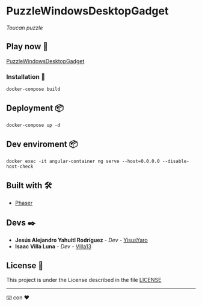 # PuzzleWindowsDesktopGadget

_Toucan puzzle_


## Play now 🚀

[PuzzleWindowsDesktopGadget](https://p05.jesusyaro.repl.co/)


### Installation 🔧

```
docker-compose build
```

## Deployment 📦

```
docker-compose up -d
```

## Dev enviroment 📦

```
docker exec -it angular-container ng serve --host=0.0.0.0 --disable-host-check
```

## Built with 🛠️

* [Phaser](https://phaser.io/) 


## Devs ✒️

* **Jesús Alejandro Yahuitl Rodríguez** - *Dev* - [YisusYaro](https://github.com/YisusYaro/)
* **Isaac Villa Luna** - *Dev* - [Villa13](https://github.com/Villa13/)

## License 📄

This project is under the License described in the file [LICENSE](LICENSE)

---
⌨️ con ❤️
